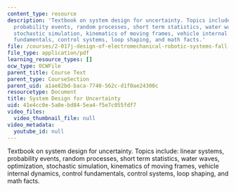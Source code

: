 ```yaml
---
content_type: resource
description: 'Textbook on system design for uncertainty. Topics include: linear systems,
  probability events, random processes, short term statistics, water waves, optimization,
  stochastic simulation, kinematics of moving frames, vehicle internal dynamics, control
  fundamentals, control systems, loop shaping, and math facts.'
file: /courses/2-017j-design-of-electromechanical-robotic-systems-fall-2009/41e4cc0e5a0ebd845ea4f5e7c055fdf7_MIT2_017JF09_coursetext.pdf
file_type: application/pdf
learning_resource_types: []
ocw_type: OCWFile
parent_title: Course Text
parent_type: CourseSection
parent_uid: a1ae82bd-baca-7740-562c-d1f0ae24300c
resourcetype: Document
title: System Design for Uncertainty
uid: 41e4cc0e-5a0e-bd84-5ea4-f5e7c055fdf7
video_files:
  video_thumbnail_file: null
video_metadata:
  youtube_id: null
---
```

Textbook on system design for uncertainty. Topics include: linear systems, probability events, random processes, short term statistics, water waves, optimization, stochastic simulation, kinematics of moving frames, vehicle internal dynamics, control fundamentals, control systems, loop shaping, and math facts.

